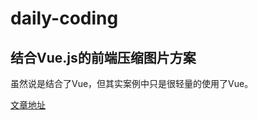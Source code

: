 # daily-coding

## 结合Vue.js的前端压缩图片方案
虽然说是结合了Vue，但其实案例中只是很轻量的使用了Vue。

[文章地址][1]

[1]: https://github.com/jwma/daily-coding/tree/master/local-resize-img-with-vue